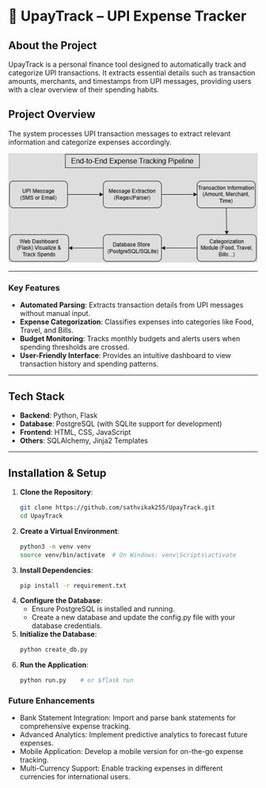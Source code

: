 # 💸 UpayTrack – UPI Expense Tracker

## About the Project

UpayTrack is a personal finance tool designed to automatically track and categorize UPI transactions. It extracts essential details such as transaction amounts, merchants, and timestamps from UPI messages, providing users with a clear overview of their spending habits.

## Project Overview

The system processes UPI transaction messages to extract relevant information and categorize expenses accordingly.
<p align="center">
  <img src="expense.jpg" width="800"/>
</p>

---

### Key Features

- **Automated Parsing**: Extracts transaction details from UPI messages without manual input.
- **Expense Categorization**: Classifies expenses into categories like Food, Travel, and Bills.
- **Budget Monitoring**: Tracks monthly budgets and alerts users when spending thresholds are crossed.
- **User-Friendly Interface**: Provides an intuitive dashboard to view transaction history and spending patterns.

---

## Tech Stack

- **Backend**: Python, Flask  
- **Database**: PostgreSQL (with SQLite support for development)  
- **Frontend**: HTML, CSS, JavaScript  
- **Others**: SQLAlchemy, Jinja2 Templates  

---

## Installation & Setup

1. **Clone the Repository**:
   ```bash
   git clone https://github.com/sathvikak255/UpayTrack.git
   cd UpayTrack
   ```
2. **Create a Virtual Environment**:
   ```bash
   python3 -m venv venv
   source venv/bin/activate  # On Windows: venv\Scripts\activate
   ```
3. **Install Dependencies**:
   ```bash
   pip install -r requirement.txt
   ```
4. **Configure the Database**:
   - Ensure PostgreSQL is installed and running.
   - Create a new database and update the config.py file with your database credentials.
5. **Initialize the Database**:
   ```bash
   python create_db.py
   ```
6. **Run the Application**:
   ```bash
   python run.py    # or $flask run
   ```

### Future Enhancements

- Bank Statement Integration: Import and parse bank statements for comprehensive expense tracking.
- Advanced Analytics: Implement predictive analytics to forecast future expenses.
- Mobile Application: Develop a mobile version for on-the-go expense tracking.
- Multi-Currency Support: Enable tracking expenses in different currencies for international users.

